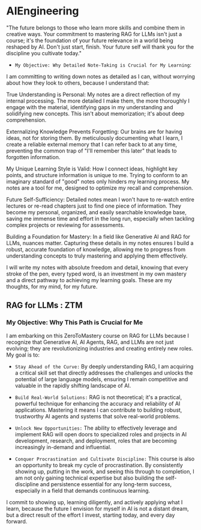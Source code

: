 # AIEngineering

"The future belongs to those who learn more skills and combine them in creative ways. Your commitment to mastering RAG for LLMs isn't just a course; it's the foundation of your future relevance in a world being reshaped by AI. Don't just start, finish. Your future self will thank you for the discipline you cultivate today."

- `My Objective: Why Detailed Note-Taking is Crucial for My Learning`:

I am committing to writing down notes as detailed as I can, without worrying about how they look to others, because I understand that:

True Understanding is Personal: My notes are a direct reflection of my internal processing. The more detailed I make them, the more thoroughly I engage with the material, identifying gaps in my understanding and solidifying new concepts. This isn't about memorization; it's about deep comprehension.

Externalizing Knowledge Prevents Forgetting: Our brains are for having ideas, not for storing them. By meticulously documenting what I learn, I create a reliable external memory that I can refer back to at any time, preventing the common trap of "I'll remember this later" that leads to forgotten information.

My Unique Learning Style is Valid: How I connect ideas, highlight key points, and structure information is unique to me. Trying to conform to an imaginary standard of "good" notes only hinders my learning process. My notes are a tool for me, designed to optimize my recall and comprehension.

Future Self-Sufficiency: Detailed notes mean I won't have to re-watch entire lectures or re-read chapters just to find one piece of information. They become my personal, organized, and easily searchable knowledge base, saving me immense time and effort in the long run, especially when tackling complex projects or reviewing for assessments.

Building a Foundation for Mastery: In a field like Generative AI and RAG for LLMs, nuances matter. Capturing these details in my notes ensures I build a robust, accurate foundation of knowledge, allowing me to progress from understanding concepts to truly mastering and applying them effectively.

I will write my notes with absolute freedom and detail, knowing that every stroke of the pen, every typed word, is an investment in my own mastery and a direct pathway to achieving my learning goals. These are my thoughts, for my mind, for my future.

## RAG for LLMs : ZTM

### My Objective: Why This Path is Crucial for Me

I am embarking on this ZeroToMastery course on RAG for LLMs because I recognize that Generative AI, AI Agents, RAG, and LLMs are not just evolving; they are revolutionizing industries and creating entirely new roles. My goal is to:

- `Stay Ahead of the Curve:` By deeply understanding RAG, I am acquiring a critical skill set that directly addresses the challenges and unlocks the potential of large language models, ensuring I remain competitive and valuable in the rapidly shifting landscape of AI.

- `Build Real-World Solutions:` RAG is not theoretical; it's a practical, powerful technique for enhancing the accuracy and reliability of AI applications. Mastering it means I can contribute to building robust, trustworthy AI agents and systems that solve real-world problems.
- `Unlock New Opportunities:` The ability to effectively leverage and implement RAG will open doors to specialized roles and projects in AI development, research, and deployment, roles that are becoming increasingly in-demand and influential.
- `Conquer Procrastination and Cultivate Discipline:` This course is also an opportunity to break my cycle of procrastination. By consistently showing up, putting in the work, and seeing this through to completion, I am not only gaining technical expertise but also building the self-discipline and persistence essential for any long-term success, especially in a field that demands continuous learning.

I commit to showing up, learning diligently, and actively applying what I learn, because the future I envision for myself in AI is not a distant dream, but a direct result of the effort I invest, starting today, and every day forward.
